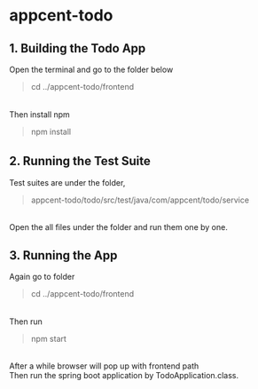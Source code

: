 # appcent-todo

## 1. Building the Todo App

Open the terminal and go to the folder below
> cd ../appcent-todo/frontend
######
Then install npm
>npm install
######

## 2. Running the Test Suite
Test suites are under the folder,
>appcent-todo/todo/src/test/java/com/appcent/todo/service
######
Open the all files under the folder and run them one by one.

## 3. Running the App
Again go to folder
> cd ../appcent-todo/frontend
######
Then run
> npm start
######
After a while browser will pop up with frontend path
<br />
Then run the spring boot application by TodoApplication.class.